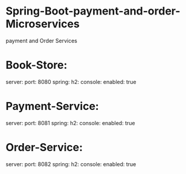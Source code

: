 # Spring-Boot-payment-and-order-Microservices
payment and Order Services

# Book-Store:

server:
  port: 8080
spring:
  h2:
    console:
      enabled: true
      
# Payment-Service:

server:
  port: 8081
spring:
  h2:
    console:
      enabled: true

# Order-Service:

server:
  port: 8082
spring:
  h2:
    console:
      enabled: true
